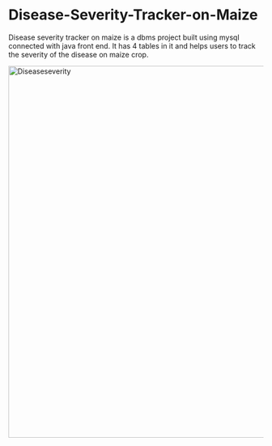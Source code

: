 # Disease-Severity-Tracker-on-Maize
Disease severity tracker on maize is a dbms project built using mysql connected with java front end. It has 4 tables in it and helps users to track the severity of the disease on maize crop.

<img width="735" alt="Diseaseseverity" src="https://user-images.githubusercontent.com/97443640/172466283-a1ea0877-43a4-46c6-9528-c531b4580a52.png">

